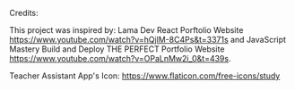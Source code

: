Credits:

This project was inspired by:
Lama Dev React Porftolio Website https://www.youtube.com/watch?v=hQjlM-8C4Ps&t=3371s and
JavaScript Mastery Build and Deploy THE PERFECT Portfolio Website https://www.youtube.com/watch?v=OPaLnMw2i_0&t=439s.

Teacher Assistant App's Icon: https://www.flaticon.com/free-icons/study